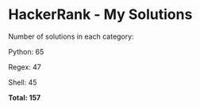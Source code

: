 # HackerRank - My Solutions

Number of solutions in each category:

Python: 65

Regex: 47

Shell: 45

**Total: 157**

